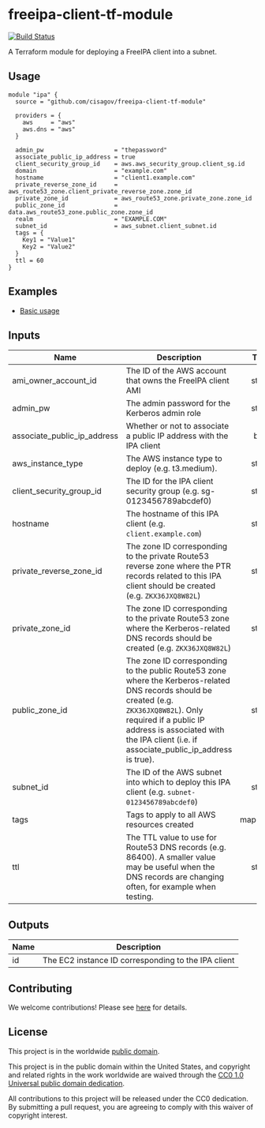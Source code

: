 # freeipa-client-tf-module #

[![Build Status](https://travis-ci.com/cisagov/freeipa-client-tf-module.svg?branch=develop)](https://travis-ci.com/cisagov/freeipa-client-tf-module)

A Terraform module for deploying a FreeIPA client into a subnet.

## Usage ##

```hcl
module "ipa" {
  source = "github.com/cisagov/freeipa-client-tf-module"
  
  providers = {
    aws     = "aws"
    aws.dns = "aws"
  }

  admin_pw                    = "thepassword"
  associate_public_ip_address = true
  client_security_group_id    = aws.aws_security_group.client_sg.id
  domain                      = "example.com"
  hostname                    = "client1.example.com"
  private_reverse_zone_id     = aws_route53_zone.client_private_reverse_zone.zone_id
  private_zone_id             = aws_route53_zone.private_zone.zone_id
  public_zone_id              = data.aws_route53_zone.public_zone.zone_id
  realm                       = "EXAMPLE.COM"
  subnet_id                   = aws_subnet.client_subnet.id
  tags = {
    Key1 = "Value1"
    Key2 = "Value2"
  }
  ttl = 60
}
```

## Examples ##

* [Basic usage](https://github.com/cisagov/freeipa-client-tf-module/tree/develop/examples/basic_usage)

## Inputs ##

| Name | Description | Type | Default | Required |
|------|-------------|:----:|:-------:|:--------:|
| ami_owner_account_id | The ID of the AWS account that owns the FreeIPA client AMI | string | `344440683180` | no |
| admin_pw | The admin password for the Kerberos admin role | string | | yes |
| associate_public_ip_address | Whether or not to associate a public IP address with the IPA client | bool | `false` | no |
| aws_instance_type | The AWS instance type to deploy (e.g. t3.medium). | string | `t3.medium` | no |
| client_security_group_id | The ID for the IPA client security group (e.g. sg-0123456789abcdef0) | string | | yes |
| hostname | The hostname of this IPA client (e.g. `client.example.com`) | string | | yes |
| private_reverse_zone_id | The zone ID corresponding to the private Route53 reverse zone where the PTR records related to this IPA client should be created (e.g. `ZKX36JXQ8W82L`) | string | | yes |
| private_zone_id | The zone ID corresponding to the private Route53 zone where the Kerberos-related DNS records should be created (e.g. `ZKX36JXQ8W82L`) | string | | yes |
| public_zone_id | The zone ID corresponding to the public Route53 zone where the Kerberos-related DNS records should be created (e.g. `ZKX36JXQ8W82L`).  Only required if a public IP address is associated with the IPA client (i.e. if associate_public_ip_address is true). | string | Empty string | no |
| subnet_id | The ID of the AWS subnet into which to deploy this IPA client (e.g. `subnet-0123456789abcdef0`) | string | | yes |
| tags | Tags to apply to all AWS resources created | map(string) | `{}` | no |
| ttl | The TTL value to use for Route53 DNS records (e.g. 86400).  A smaller value may be useful when the DNS records are changing often, for example when testing. | string | `86400` | no |

## Outputs ##

| Name | Description |
|------|-------------|
| id | The EC2 instance ID corresponding to the IPA client |

## Contributing ##

We welcome contributions!  Please see [here](CONTRIBUTING.md) for
details.

## License ##

This project is in the worldwide [public domain](LICENSE).

This project is in the public domain within the United States, and
copyright and related rights in the work worldwide are waived through
the [CC0 1.0 Universal public domain
dedication](https://creativecommons.org/publicdomain/zero/1.0/).

All contributions to this project will be released under the CC0
dedication. By submitting a pull request, you are agreeing to comply
with this waiver of copyright interest.

